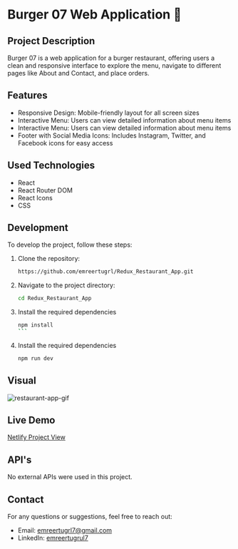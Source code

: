 # Burger 07 Web Application 🍔

## Project Description

Burger 07 is a web application for a burger restaurant, offering users a clean and responsive interface to explore the menu, navigate to different pages like About and Contact, and place orders.

## Features

- Responsive Design: Mobile-friendly layout for all screen sizes
- Interactive Menu: Users can view detailed information about menu items
- Interactive Menu: Users can view detailed information about menu items
- Footer with Social Media Icons: Includes Instagram, Twitter, and Facebook icons for easy access

## Used Technologies

- React
- React Router DOM
- React Icons
- CSS

## Development

To develop the project, follow these steps:

1. Clone the repository:

   ```bash
   https://github.com/emreertugrl/Redux_Restaurant_App.git

   ```

2. Navigate to the project directory:

   ```bash
   cd Redux_Restaurant_App
   ```

3. Install the required dependencies

   ````bash
   npm install
   ```
   ````

4. Install the required dependencies

   ```bash
   npm run dev
   ```

## Visual

<img src="/public/restaurant.gif" alt="restaurant-app-gif">

## Live Demo

<a href="https://reduxrestaurantapp.netlify.app/">Netlify Project View</a>

## API's

No external APIs were used in this project.

## Contact

For any questions or suggestions, feel free to reach out:

- Email: emreertugrl7@gmail.com
- LinkedIn: [emreertugrul7](https://www.linkedin.com/in/emreertugrul7/)
